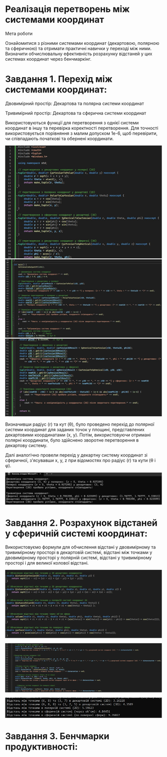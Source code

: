 # Реалізація перетворень між системами координат

Мета роботи

Ознайомитися з різними системами координат (декартовою, полярною та сферичною) та отримати практичні навички у переході між ними. Визначити обчислювальну ефективність розрахунку відстаней у цих системах координат через бенчмаркінг.


<h1>Завдання 1.	Перехід між системами координат:</h1>

Двовимірний простір: Декартова та полярна системи координат

Тривимірний простір: Декартова та сферична системи координат

Використовуються функції для перетворення з однієї системи координат в іншу та перевірка коректності перетворення.
Для точності використовується порівняння з малим допуском 1e-6, щоб перевірити, чи співпадають початкові та обернені координати.

![01](scr/01.jpg)
![02](scr/02.jpg)
![03](scr/03.jpg)

Визначивши радіус (r) та кут (θ), було проведено перехід до полярної системи координат для заданих точок у площині, представлених декартовими координатами (x, y). Потім, використовуючи отримані полярні координати, було здійснено зворотне перетворення в декартову систему.

Далі аналогічно провели перехід у декартну систему координат зі сферичної, з'ясувавши x, y, z при відомостях про радіус (r) та кути (θ і φ).

![04](scr/04.jpg)

<h1>Завдання 2. Розрахунок відстаней у сферичній системі координат:</h1>

Використовуємо формули для обчислення відстані у двовимірному та тривимірному просторі в декартовій системі, відстані між точками у двовимірному просторі у полярній системі, відстані у тривимірному просторі і для великої колової відстані.

![05](scr/05.jpg)

![06](scr/06.jpg)

![07](scr/07.jpg)

<h1>Завдання 3. Бенчмарки продуктивності:</h1>






